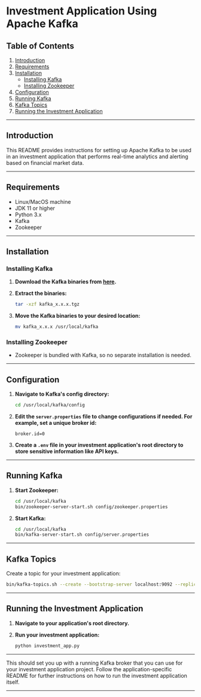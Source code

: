 # Investment Application Using Apache Kafka

## Table of Contents

1. [Introduction](#introduction)
2. [Requirements](#requirements)
3. [Installation](#installation)
   - [Installing Kafka](#installing-kafka)
   - [Installing Zookeeper](#installing-zookeeper)
4. [Configuration](#configuration)
5. [Running Kafka](#running-kafka)
6. [Kafka Topics](#kafka-topics)
7. [Running the Investment Application](#running-the-investment-application)

---

## Introduction

This README provides instructions for setting up Apache Kafka to be used in an investment application that performs real-time analytics and alerting based on financial market data.

---

## Requirements

- Linux/MacOS machine
- JDK 11 or higher
- Python 3.x
- Kafka
- Zookeeper

---

## Installation

### Installing Kafka

1. **Download the Kafka binaries from [here](https://kafka.apache.org/downloads).**
   
2. **Extract the binaries:**

    ```bash
    tar -xzf kafka_x.x.x.tgz
    ```

3. **Move the Kafka binaries to your desired location:**

    ```bash
    mv kafka_x.x.x /usr/local/kafka
    ```

### Installing Zookeeper

- Zookeeper is bundled with Kafka, so no separate installation is needed.

---

## Configuration

1. **Navigate to Kafka's config directory:**

    ```bash
    cd /usr/local/kafka/config
    ```

2. **Edit the `server.properties` file to change configurations if needed. For example, set a unique broker id:**

    ```properties
    broker.id=0
    ```

3. **Create a `.env` file in your investment application's root directory to store sensitive information like API keys.**

---

## Running Kafka

1. **Start Zookeeper:**

    ```bash
    cd /usr/local/kafka
    bin/zookeeper-server-start.sh config/zookeeper.properties
    ```

2. **Start Kafka:**

    ```bash
    cd /usr/local/kafka
    bin/kafka-server-start.sh config/server.properties
    ```

---

## Kafka Topics

Create a topic for your investment application:

```bash
bin/kafka-topics.sh --create --bootstrap-server localhost:9092 --replication-factor 1 --partitions 1 --topic investment_topic
```

---

## Running the Investment Application

1. **Navigate to your application's root directory.**

2. **Run your investment application:**

    ```bash
    python investment_app.py
    ```

---

This should set you up with a running Kafka broker that you can use for your investment application project. Follow the application-specific README for further instructions on how to run the investment application itself.

---
